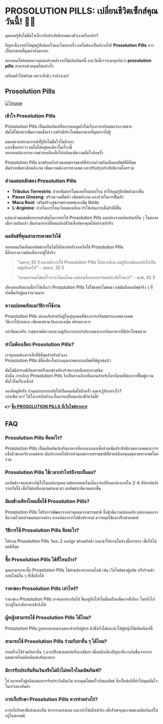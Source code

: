 # PROSOLUTION PILLS: เปลี่ยนชีวิตเซ็กส์คุณวันนี้! 💪✨

คุณเคยรู้สึกไม่มั่นใจเกี่ยวกับประสิทธิภาพของตัวเองหรือเปล่า? 

ปัญหานี้อาจทำให้คุณรู้สึกน้อยใจและไม่สบายใจ แต่ไม่ต้องเป็นกังวลไป! **Prosolution Pills** อาจเป็นคำตอบที่คุณกำลังมองหา 

หลายคนได้ค้นพบความแตกต่างหลังจากใช้ผลิตภัณฑ์นี้ และวันนี้เราจะมาคุยกันว่า **prosolution pills** สามารถช่วยคุณได้อย่างไร 

เตรียมตัวให้พร้อม เพราะสิ่งดีๆ กำลังจะมา!

## Prosolution Pills

[![Image](https://www2.sellhealth.com/171/p1g5n006.jpg)](https://gchaffi.com/cPP62qfn)

### เข้าใจ Prosolution Pills

Prosolution Pills เป็นผลิตภัณฑ์ที่หลายคนพูดถึงในเรื่องการเสริมสมรรถภาพชาย  
มันไม่ใช่แค่ยาเพิ่มความแข็งแรง แต่ยังมีประโยชน์มากมายที่คุณอาจไม่รู้  

ผมเคยเจอสถานการณ์ที่รู้สึกไม่มั่นใจในตัวเอง  
และเชื่อเถอะว่า ผมไม่ได้อยู่คนเดียวในเรื่องนี้  
หลายคนต้องการความช่วยเหลือเพื่อให้กลับมามีความมั่นใจอีกครั้ง  

Prosolution Pills มาพร้อมกับส่วนผสมธรรมชาติที่ทำงานร่วมกันเพื่อผลลัพธ์ที่ดีที่สุด  
มันช่วยเพิ่มระดับพลังงาน เพิ่มความต้องการทางเพศ และปรับปรุงประสิทธิภาพโดยรวม  

### ส่วนผสมหลักของ Prosolution Pills

- **Tribulus Terrestris**: ช่วยเพิ่มฮอร์โมนเทสโทสเตอโรน ทำให้คุณรู้สึกมีพลังมากขึ้น
- **Panax Ginseng**: สร้างความตื่นตัว เพิ่มพลังงาน และช่วยในการฟื้นตัว
- **Maca Root**: เสริมสร้างสุขภาพทางเพศและเพิ่ม libido
- **L-Arginine**: ช่วยในการไหลเวียนของเลือด ทำให้เกิดการแข็งตัวที่ดีขึ้น  

แต่ละส่วนผสมมีบทบาทสำคัญในการทำให้ Prosolution Pills แตกต่างจากผลิตภัณฑ์อื่น ๆ ในตลาด  
เมื่อรวมกันแล้ว มันสามารถเปลี่ยนแปลงชีวิตเซ็กส์ของคุณได้อย่างแท้จริง  

### ผลลัพธ์ที่คุณสามารถคาดหวังได้

หลายคนเริ่มเห็นผลลัพธ์ภายในไม่กี่สัปดาห์หลังจากเริ่มใช้ Prosolution Pills  
นี่คือบางความคิดเห็นจากผู้ใช้จริง:

> "ผมอายุ 35 ปี และหลังจากใช้ Prosolution Pills ได้สองเดือน ผมรู้สึกเหมือนกลับไปเป็นหนุ่มอีกครั้ง!" - สมชาย, 35 ปี  

> "ตอนแรกผมไม่แน่ใจว่าจะได้ผลไหม แต่ตอนนี้บอกเลยว่าผมประทับใจมาก!" - พงษ์, 42 ปี  

เสียงตอบรับแบบนี้ทำให้เห็นว่า Prosolution Pills ไม่ใช่แค่คำโฆษณา แต่มันคือผลลัพธ์จริง ๆ ที่เกิดขึ้นกับผู้คนจำนวนมาก  

### ความปลอดภัยและวิธีการใช้งาน

Prosolution Pills ปลอดภัยสำหรับผู้ใหญ่ทุกคนที่ต้องการเสริมสมรรถภาพทางเพศ  
วิธีการใช้ง่ายมาก เพียงแค่ทานวันละสองเม็ด พร้อมอาหาร 

อย่าลืมนะครับ ว่าสุขภาพดีควรมาควบคู่กับการออกกำลังกายและการกินอาหารที่มีประโยชน์ด้วย   

### ทำไมต้องเลือก Prosolution Pills?

เราทุกคนต้องการสิ่งที่ดีที่สุดสำหรับตัวเอง  
Prosolution Pills มีชื่อเสียงในด้านคุณภาพและผลลัพธ์ที่พิสูจน์แล้ว 

มันไม่มีสารเคมีอันตรายหรือผลข้างเคียงร้ายแรงเหมือนยาบางชนิด  
ดังนั้น การเลือก Prosolution Pills จึงเป็นทางเลือกที่ฉลาดสำหรับใครก็ตามที่ต้องการฟื้นฟูความมั่นใจในเรื่องเซ็กส์ 

ลองคิดดูสิครับ ถ้าคุณสามารถกลับไปเป็นคนเดิมได้อีกครั้ง คุณจะรู้สึกอย่างไร?   
อย่าเสียเวลา! ให้โอกาสกับตัวเองในการเปลี่ยนแปลงชีวิตวันนี้!



**👉 [ซื้อ PROSOLUTION PILLS ที่เว็บไซต์ทางการ](https://gchaffi.com/cPP62qfn)**

## FAQ

### Prosolution Pills คืออะไร?
Prosolution Pills เป็นผลิตภัณฑ์เสริมอาหารที่ออกแบบมาเพื่อช่วยเพิ่มประสิทธิภาพทางเพศและการแข็งตัวของอวัยวะเพศชาย มันประกอบไปด้วยส่วนผสมจากธรรมชาติที่ช่วยสนับสนุนสุขภาพทางเพศโดยรวม

### Prosolution Pills ใช้เวลาเท่าไหร่ถึงจะเห็นผล?
ผลลัพธ์อาจแตกต่างกันไปในแต่ละบุคคล แต่หลายคนเริ่มเห็นการเปลี่ยนแปลงภายใน 2-4 สัปดาห์หลังจากเริ่มใช้ เมื่อใช้ต่อเนื่องตามคำแนะนำ ผลลัพธ์จะชัดเจนมากขึ้น

### มีผลข้างเคียงไหมเมื่อใช้ Prosolution Pills?
Prosolution Pills ได้รับการพัฒนาจากส่วนผสมจากธรรมชาติ ซึ่งมักมีความปลอดภัย แต่บางคนอาจมีความไวต่อส่วนผสมบางอย่าง หากเกิดอาการไม่พึงประสงค์ ควรหยุดใช้และปรึกษาแพทย์

### วิธีการใช้ Prosolution Pills คืออะไร?
ให้ทาน Prosolution Pills วันละ 2 แคปซูล พร้อมกับน้ำ แนะนำให้ทานในช่วงมื้ออาหาร เพื่อให้ได้ผลดีที่สุด

### ซื้อ Prosolution Pills ได้ที่ไหนบ้าง?
คุณสามารถหาซื้อ Prosolution Pills ได้ผ่านช่องทางออนไลน์ เช่น เว็บไซต์ของผู้ผลิต หรือร้านค้าออนไลน์อื่น ๆ ที่เชื่อถือได้ 

### ราคาของ Prosolution Pills เท่าไหร่?
ราคาของ Prosolution Pills อาจแตกต่างกันไป ขึ้นอยู่กับโปรโมชั่นหรือแพ็คเกจที่เลือก โดยทั่วไปจะอยู่ในระดับราคาเข้าถึงได้

### ผู้หญิงสามารถใช้ Prosolution Pills ได้ไหม?
Prosolution Pills ถูกออกแบบมาเฉพาะสำหรับผู้ชาย ดังนั้นจึงไม่แนะนำให้ผู้หญิงใช้ผลิตภัณฑ์นี้ 

### สามารถใช้ Prosolution Pills ร่วมกับยาอื่น ๆ ได้ไหม?
ก่อนที่จะใช้ร่วมกับยาอื่น ๆ ควรปรึกษาแพทย์หรือเภสัชกร เพื่อหลีกเลี่ยงปัญหาที่อาจเกิดขึ้นจากการผสมยาหรือผลิตภัณฑ์เสริมอาหาร 

### มีการรับประกันคืนเงินหรือไม่ถ้าไม่พอใจในผลิตภัณฑ์?
ใช่ หลายครั้งผู้ผลิตเสนอการรับประกันคืนเงิน หากคุณไม่พอใจกับผลลัพธ์ ซึ่งเป็นข้อดีที่ทำให้คุณมั่นใจในการลองสินค้า 

### การเก็บรักษา Prosolution Pills ควรทำอย่างไร?
ควรเก็บรักษาที่แห้งและเย็น ห่างจากแสงแดด และอย่าให้เด็กเข้าถึง เพื่อรักษาคุณภาพของผลิตภัณฑ์ให้อยู่ในสภาพดี